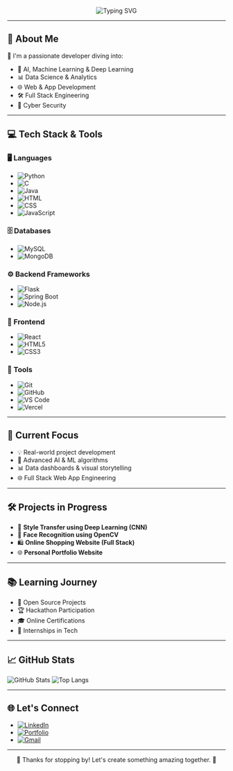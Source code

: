<p align="center">
  <img src="https://readme-typing-svg.herokuapp.com?font=Fira+Code&size=26&pause=1000&color=F72585&center=true&width=1000&lines=Hey+There!+I'm+Harshitha+👋;AI+%7C+ML+%7C+DL+%7C+Full+Stack+Dev+%7C+Cyber+Security+💻;Exploring+Tech+and+Innovation+🚀" alt="Typing SVG" />
</p>

---

## 🌟 About Me

💫 I'm a passionate developer diving into:
- 🤖 AI, Machine Learning & Deep Learning  
- 📊 Data Science & Analytics  
- 🌐 Web & App Development  
- 🛠 Full Stack Engineering  
- 🔐 Cyber Security  

---

## 💻 Tech Stack & Tools

### 🖥️ Languages  
- ![Python](https://img.shields.io/badge/Python-3776AB?style=for-the-badge&logo=python&logoColor=white)
- ![C](https://img.shields.io/badge/C-00599C?style=for-the-badge&logo=c&logoColor=white)
- ![Java](https://img.shields.io/badge/Java-007396?style=for-the-badge&logo=java&logoColor=white)
- ![HTML](https://img.shields.io/badge/HTML-E34F26?style=for-the-badge&logo=html5&logoColor=white)
- ![CSS](https://img.shields.io/badge/CSS-1572B6?style=for-the-badge&logo=css3&logoColor=white)
- ![JavaScript](https://img.shields.io/badge/JavaScript-F7DF1E?style=for-the-badge&logo=javascript&logoColor=black)

### 🗄️ Databases  
- ![MySQL](https://img.shields.io/badge/MySQL-4479A1?style=for-the-badge&logo=mysql&logoColor=white)
- ![MongoDB](https://img.shields.io/badge/MongoDB-47A248?style=for-the-badge&logo=mongodb&logoColor=white)

### ⚙️ Backend Frameworks  
- ![Flask](https://img.shields.io/badge/Flask-000000?style=for-the-badge&logo=flask)
- ![Spring Boot](https://img.shields.io/badge/Spring_Boot-6DB33F?style=for-the-badge&logo=spring-boot&logoColor=white)
- ![Node.js](https://img.shields.io/badge/Node.js-339933?style=for-the-badge&logo=node.js&logoColor=white)

### 🎨 Frontend  
- ![React](https://img.shields.io/badge/React-61DAFB?style=for-the-badge&logo=react&logoColor=black)
- ![HTML5](https://img.shields.io/badge/HTML5-E34F26?style=for-the-badge&logo=html5&logoColor=white)
- ![CSS3](https://img.shields.io/badge/CSS3-1572B6?style=for-the-badge&logo=css3&logoColor=white)

### 🧰 Tools  
- ![Git](https://img.shields.io/badge/Git-F05032?style=for-the-badge&logo=git&logoColor=white)
- ![GitHub](https://img.shields.io/badge/GitHub-181717?style=for-the-badge&logo=github)
- ![VS Code](https://img.shields.io/badge/VS%20Code-007ACC?style=for-the-badge&logo=visual-studio-code&logoColor=white)
- ![Vercel](https://img.shields.io/badge/Vercel-000000?style=for-the-badge&logo=vercel)

---

## 🚀 Current Focus

- 💡 Real-world project development  
- 🤖 Advanced AI & ML algorithms  
- 📊 Data dashboards & visual storytelling  
- 🌐 Full Stack Web App Engineering  

---

## 🛠️ Projects in Progress

- 🎨 **Style Transfer using Deep Learning (CNN)**  
- 🧠 **Face Recognition using OpenCV**  
- 🛍️ **Online Shopping Website (Full Stack)**  
- 🌐 **Personal Portfolio Website**  

---

## 📚 Learning Journey

- 🤝 Open Source Projects  
- 🏆 Hackathon Participation  
- 🎓 Online Certifications  
- 💼 Internships in Tech  

---

## 📈 GitHub Stats

![GitHub Stats](https://github-readme-stats.vercel.app/api?username=HarshithaSudhakar&show_icons=true&theme=tokyonight)
![Top Langs](https://github-readme-stats.vercel.app/api/top-langs/?username=HarshithaSudhakar&layout=compact&theme=tokyonight)

---

## 🌐 Let's Connect

- [![LinkedIn](https://img.shields.io/badge/LinkedIn-%230077B5.svg?style=for-the-badge&logo=linkedin&logoColor=white)](https://www.linkedin.com/in/harshitha-sudhakar-a1b47b373/)
- [![Portfolio](https://img.shields.io/badge/Portfolio-black?style=for-the-badge&logo=vercel&logoColor=white)](https://my-portfolio-six-eta-68.vercel.app/)
- [![Gmail](https://img.shields.io/badge/Gmail-EA4335?style=for-the-badge&logo=gmail&logoColor=white)](mailto:harshithasudhakar06@gmail.com)

---

<p align="center">
  🌟 Thanks for stopping by! Let's create something amazing together. 🚀
</p>
